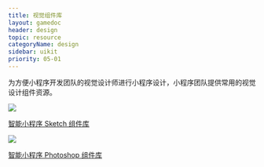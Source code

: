 ```yaml
---
title: 视觉组件库
layout: gamedoc
header: design
topic: resource
categoryName: design
sidebar: uikit
priority: 05-01
---
```



<!-- ##
为方便小程序设计，小程序团队提供智能小程序常用的设计组件资源。 -->


<!-- ### 视觉组件库 -->
为方便小程序开发团队的视觉设计师进行小程序设计，小程序团队提供常用的视觉设计组件资源。

<div class="m-doc-custom-download">
	<a href="https://amis.bj.bcebos.com/amis/2019-5/1557727269688/Smartapplet_uikit_sketch.sketch-0.zip" class="m-doc-custom-download-left">
		<img src="/img/game/design/resource/ico-sketch.png"><p>智能小程序 Sketch 组件库</p>
	</a>
	<a href="https://amis.bj.bcebos.com/amis/2019-5/1557727132280/smartapplet%20uikit.psb.zip" class="m-doc-custom-download-right">
		<img src="/img/game/design/resource/ico-ps.png"><p>智能小程序 Photoshop 组件库</p>
	</a>
</div>

